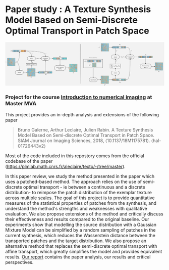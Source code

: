 # Paper study : A Texture Synthesis Model Based on Semi-Discrete Optimal Transport in Patch Space

<p align="center">
    <img src="readme_teaser.jpg" alt="teaser" >
</p>

### Project for the course [Introduction to numerical imaging](https://perso.telecom-paristech.fr/gousseau/MVA/) at Master MVA

This project provides an in-depth analysis and extensions of the following paper
> Bruno Galerne, Arthur Leclaire, Julien Rabin. A Texture Synthesis Model Based on Semi-discrete Optimal Transport in Patch Space. SIAM Journal on Imaging Sciences, 2018, ⟨10.1137/18M1175781⟩. ⟨hal-01726443v2⟩

Most of the code included in this repostory comes from the official codebase of the paper (https://plmlab.math.cnrs.fr/aleclaire/texto/-/tree/master). 

In this paper review, we study the method presented in the paper which uses a patched-based method. The approach relies on the use of semi-discrete
optimal transport - ie between a continuous and a discrete distribution- to reimpose the patch distribution of the exemplar texture across multiple scales. The goal of this project is to provide quantitative measures of the statistical properties of patches from the synthesis, and understand the method's strengths and weaknesses with qualitative evaluation. We also propose extensions of the method and critically discuss their effectiveness and results compared to the original baseline. Our experiments show that modelling the source distribution with a Gaussian Mixture Model can be simplified by a random sampling of patches in the current synthesis, which reduces the Wasserstein distance between the transported patches and the target distribution. We also propose an alternative method that replaces the semi-discrete optimal transport with affine transport, which greatly simplifies the model and provides equivalent results. [Our report](IIN_report.pdf) contains the paper analysis, our results and critical perspectives.
